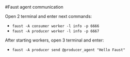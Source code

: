 #Faust agent communication

Open 2 terminal and enter next commands:
- `faust -A consumer worker -l info -p 6666`
- `faust -A producer worker -l info -p 6667`

After starting workers, open 3 terminal and enter:
- `faust -A producer send @producer_agent "Hello Faust"`
